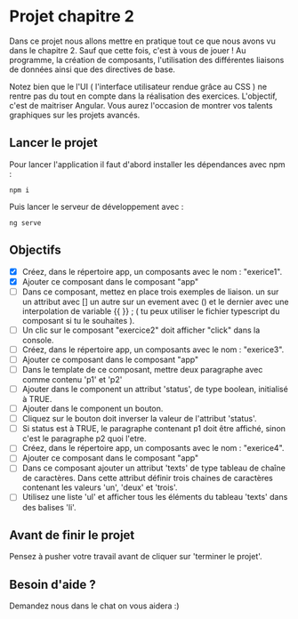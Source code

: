 # Projet chapitre 2

Dans ce projet nous allons mettre en pratique tout ce que nous avons vu dans le chapitre 2. Sauf que cette fois, c'est à vous de jouer ! Au programme, la création de composants, l'utilisation des différentes liaisons de données ainsi que des directives de base.

Notez bien que le l'UI ( l'interface utilisateur rendue grâce au CSS ) ne rentre pas du tout en compte dans la réalisation des exercices. L'objectif, c'est de maitriser Angular. Vous aurez l'occasion de montrer vos talents graphiques sur les projets avancés.

## Lancer le projet

Pour lancer l'application il faut d'abord installer les dépendances avec npm :

`npm i`

Puis lancer le serveur de développement avec :

`ng serve`

## Objectifs

- [x] Créez, dans le répertoire app, un composants avec le nom : "exerice1".
- [x] Ajouter ce composant dans le composant "app"
- [ ] Dans ce composant, mettez en place trois exemples de liaison. un sur un attribut avec [] un autre sur un evement avec () et le dernier avec une interpolation de variable {{ }} ; ( tu peux utiliser le fichier typescript du composant si tu le souhaites ).
- [ ] Un clic sur le composant "exercice2" doit afficher "click" dans la console.
- [ ] Créez, dans le répertoire app, un composants avec le nom : "exerice3".
- [ ] Ajouter ce composant dans le composant "app"
- [ ] Dans le template de ce composant, mettre deux paragraphe avec comme contenu 'p1' et 'p2'
- [ ] Ajouter dans le component un attribut 'status', de type boolean, initialisé à TRUE.
- [ ] Ajouter dans le component un bouton.
- [ ] Cliquez sur le bouton doit inverser la valeur de l'attribut 'status'.
- [ ] Si status est à TRUE, le paragraphe contenant p1 doit être affiché, sinon c'est le paragraphe p2 quoi l'etre.
- [ ] Créez, dans le répertoire app, un composants avec le nom : "exerice4".
- [ ] Ajouter ce composant dans le composant "app"
- [ ] Dans ce composant ajouter un attribut 'texts' de type tableau de chaîne de caractères. Dans cette attribut définir trois chaines de caractères contenant les valeurs 'un', 'deux' et 'trois'.
- [ ] Utilisez une liste 'ul' et afficher tous les éléments du tableau 'texts' dans des balises 'li'.

## Avant de finir le projet

Pensez à pusher votre travail avant de cliquer sur 'terminer le projet'.

## Besoin d'aide ?

Demandez nous dans le chat on vous aidera :)
